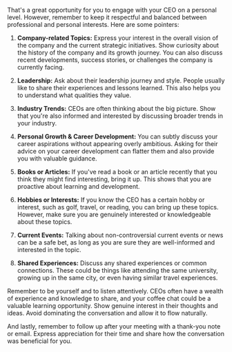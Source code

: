 That's a great opportunity for you to engage with your CEO on a personal level. However, remember to keep it respectful and balanced between professional and personal interests. Here are some pointers:

1. **Company-related Topics:** Express your interest in the overall vision of the company and the current strategic initiatives. Show curiosity about the history of the company and its growth journey. You can also discuss recent developments, success stories, or challenges the company is currently facing.

2. **Leadership:** Ask about their leadership journey and style. People usually like to share their experiences and lessons learned. This also helps you to understand what qualities they value.

3. **Industry Trends:** CEOs are often thinking about the big picture. Show that you're also informed and interested by discussing broader trends in your industry.

4. **Personal Growth & Career Development:** You can subtly discuss your career aspirations without appearing overly ambitious. Asking for their advice on your career development can flatter them and also provide you with valuable guidance.

5. **Books or Articles:** If you've read a book or an article recently that you think they might find interesting, bring it up. This shows that you are proactive about learning and development.

6. **Hobbies or Interests:** If you know the CEO has a certain hobby or interest, such as golf, travel, or reading, you can bring up these topics. However, make sure you are genuinely interested or knowledgeable about these topics.

7. **Current Events:** Talking about non-controversial current events or news can be a safe bet, as long as you are sure they are well-informed and interested in the topic.

8. **Shared Experiences:** Discuss any shared experiences or common connections. These could be things like attending the same university, growing up in the same city, or even having similar travel experiences.

Remember to be yourself and to listen attentively. CEOs often have a wealth of experience and knowledge to share, and your coffee chat could be a valuable learning opportunity. Show genuine interest in their thoughts and ideas. Avoid dominating the conversation and allow it to flow naturally.

And lastly, remember to follow up after your meeting with a thank-you note or email. Express appreciation for their time and share how the conversation was beneficial for you.
